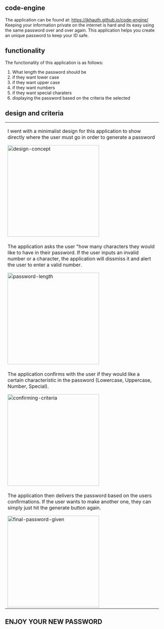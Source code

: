 ## code-engine
The application can be found at: https://jkhauth.github.io/code-engine/
Keeping your information private on the internet is hard and its easy using the same password over and over again. This application helps you create an unique password to keep your ID safe.

## functionality
The functionality of this application is as follows:
1. What length the password should be
2. if they want lower case
3. if they want upper case
4. if they want numbers
5. if they want special charaters
6. displaying the password based on the criteria the selected

## design and criteria

<table>
	<!--DESIGNING CODE-ENGINE-->
	<tr>
		<td>
            <p> I went with a minimalist design for this application to show directly where the user must go in order to generate a password </p>
			<img width="300" alt="design-concept" src="https://user-images.githubusercontent.com/72667159/100682057-329e6980-3343-11eb-810c-76c18e88ba88.JPG">
		</td>
	</tr>
    <!--ASKING THE USER HOW LONG-->
	<tr>
		<td> 
            <p> The application asks the user "how many characters they would like to have in their password. If the user inputs an invalid number or a character, the application will dissmiss it and alert the user to enter a valid number. </p>
			<img width="300" alt="password-length" src="https://user-images.githubusercontent.com/72667159/100682058-33370000-3343-11eb-8cb1-2f49efeb5a55.JPG">
		</td>
	</tr>
    <!--CONFIRMING WITH USER ON CRITERIA-->
    <tr>
        <td>
            <p> The application confirms with the user if they would like a certain characteristic in the password (Lowercase, Uppercase, Number, Special).</p>
			<img width="300" alt="confirming-criteria" src="https://user-images.githubusercontent.com/72667159/100682059-33370000-3343-11eb-8981-7ed177e8aee7.JPG">
		</td>
    </tr>
    <!--APPLICATION DELIVERING PASSWORD-->
    <tr>
        <td>
            <p> The application then delivers the password based on the users confirmations. If the user wants to make another one, they can simply just hit the generate button again.</p>
			<img width="300" alt="final-password-given" src="https://user-images.githubusercontent.com/72667159/100682056-329e6980-3343-11eb-8b4f-81e968675d45.JPG">
		</td>
    </tr>
</table>

## ENJOY YOUR NEW PASSWORD
